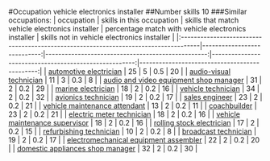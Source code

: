 #Occupation vehicle electronics installer
##Number skills 10
###Similar occupations:
| occupation                                                                          |   skills in this occupation |   skills that match vehicle electronics installer |   percentage match with vehicle electronics installer |   skills not in vehicle electronics installer |
|:------------------------------------------------------------------------------------|----------------------------:|--------------------------------------------------:|------------------------------------------------------:|----------------------------------------------:|
| [automotive electrician](automotive_electrician.md)                                 |                          25 |                                                 5 |                                                   0.5 |                                            20 |
| [audio-visual technician](audio-visual_technician.md)                               |                          11 |                                                 3 |                                                   0.3 |                                             8 |
| [audio and video equipment shop manager](audio_and_video_equipment_shop_manager.md) |                          31 |                                                 2 |                                                   0.2 |                                            29 |
| [marine electrician](marine_electrician.md)                                         |                          18 |                                                 2 |                                                   0.2 |                                            16 |
| [vehicle technician](vehicle_technician.md)                                         |                          34 |                                                 2 |                                                   0.2 |                                            32 |
| [avionics technician](avionics_technician.md)                                       |                          19 |                                                 2 |                                                   0.2 |                                            17 |
| [sales engineer](sales_engineer.md)                                                 |                          23 |                                                 2 |                                                   0.2 |                                            21 |
| [vehicle maintenance attendant](vehicle_maintenance_attendant.md)                   |                          13 |                                                 2 |                                                   0.2 |                                            11 |
| [coachbuilder](coachbuilder.md)                                                     |                          23 |                                                 2 |                                                   0.2 |                                            21 |
| [electric meter technician](electric_meter_technician.md)                           |                          18 |                                                 2 |                                                   0.2 |                                            16 |
| [vehicle maintenance supervisor](vehicle_maintenance_supervisor.md)                 |                          18 |                                                 2 |                                                   0.2 |                                            16 |
| [rolling stock electrician](rolling_stock_electrician.md)                           |                          17 |                                                 2 |                                                   0.2 |                                            15 |
| [refurbishing technician](refurbishing_technician.md)                               |                          10 |                                                 2 |                                                   0.2 |                                             8 |
| [broadcast technician](broadcast_technician.md)                                     |                          19 |                                                 2 |                                                   0.2 |                                            17 |
| [electromechanical equipment assembler](electromechanical_equipment_assembler.md)   |                          22 |                                                 2 |                                                   0.2 |                                            20 |
| [domestic appliances shop manager](domestic_appliances_shop_manager.md)             |                          32 |                                                 2 |                                                   0.2 |                                            30 |
